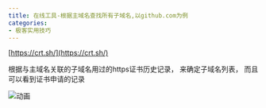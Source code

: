 ```yaml
---
title: 在线工具-根据主域名查找所有子域名,以github.com为例
categories:
- 极客实用技巧
---
```




[https://crt.sh/](https://crt.sh/)

根据与主域名关联的子域名用过的https证书历史记录， 来确定子域名列表， 而且可以看到证书申请的记录



![动画](https://cdn.fangyuanxiaozhan.com/assets/1627954636721E1YcK550.gif)





